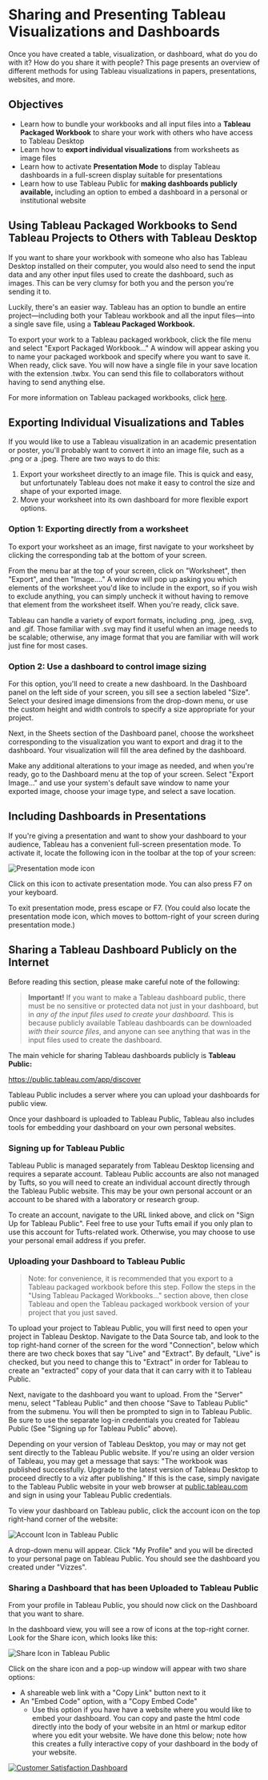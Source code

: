 # Sharing and Presenting Tableau Visualizations and Dashboards

Once you have created a table, visualization, or dashboard, what do you do with it? How do you share it with people? This page presents an overview of different methods for using Tableau visualizations in papers, presentations, websites, and more.

## Objectives

- Learn how to bundle your workbooks and all input files into a **Tableau Packaged Workbook** to share your work with others who have access to Tableau Desktop
- Learn how to **export individual visualizations** from worksheets as image files
- Learn how to activate **Presentation Mode** to display Tableau dashboards in a full-screen display suitable for presentations
- Learn how to use Tableau Public for **making dashboards publicly available,** including an option to embed a dashboard in a personal or institutional website


## Using Tableau Packaged Workbooks to Send Tableau Projects to Others with Tableau Desktop

If you want to share your workbook with someone who also has Tableau Desktop installed on their computer, you would also need to send the input data and any other input files used to create the dashboard, such as images. This can be very clumsy for both you and the person you're sending it to.

Luckily, there's an easier way. Tableau has an option to bundle an entire project—including both your Tableau workbook and all the input files—into a single save file, using a **Tableau Packaged Workbook.**

To export your work to a Tableau packaged workbook, click the file menu and select "Export Packaged Workbook..." A window will appear asking you to name your packaged workbook and specify where you want to save it. When ready, click save. You will now have a single file in your save location with the extension .twbx. You can send this file to collaborators without having to send anything else.

For more information on Tableau packaged workbooks, click [here](https://help.tableau.com/current/pro/desktop/en-us/save_savework_packagedworkbooks.htm).


## Exporting Individual Visualizations and Tables

If you would like to use a Tableau visualization in an academic presentation or poster, you'll probably want to convert it into an image file, such as a .png or a .jpeg. There are two ways to do this: 
1. Export your worksheet directly to an image file. This is quick and easy, but unfortunately Tableau does not make it easy to control the size and shape of your exported image. 
2. Move your worksheet into its own dashboard for more flexible export options. 

### Option 1: Exporting directly from a worksheet

To export your worksheet as an image, first navigate to your worksheet by clicking the corresponding tab at the bottom of your screen. 

From the menu bar at the top of your screen, click on "Worksheet", then  "Export", and then "Image...." A window will pop up asking you which elements of the worksheet you'd like to include in the export, so if you wish to exclude anything, you can simply uncheck it without having to remove that element from the worksheet itself. When you're ready, click save.

Tableau can handle a variety of export formats, including .png, .jpeg, .svg, and .gif. Those familiar with .svg may find it useful when an image needs to be scalable; otherwise, any image format that you are familiar with will work just fine for most cases.

### Option 2: Use a dashboard to control image sizing

For this option, you'll need to create a new dashboard. In the Dashboard panel on the left side of your screen, you sill see a section labeled "Size". Select your desired image dimensions from the drop-down menu, or use the custom height and width controls to specify a size appropriate for your project. 

Next, in the Sheets section of the Dashboard panel, choose the worksheet corresponding to the visualization you want to export and drag it to the dashboard. Your visualization will fill the area defined by the dashboard. 

Make any additional alterations to your image as needed, and when you're ready, go to the Dashboard menu at the top of your screen. Select "Export Image..." and use your system's default save window to name your exported image, choose your image type, and select a save location. 

## Including Dashboards in Presentations

If you're giving a presentation and want to show your dashboard to your audience, Tableau has a convenient full-screen presentation mode. To activate it, locate the following icon in the toolbar at the top of your screen:

<img src="https://tufts.box.com/shared/static/vp1c7iumkbjzno0qwbf3ji3jhdzykqki.png" alt="Presentation mode icon">

Click on this icon to activate presentation mode. You can also press F7 on your keyboard. 

To exit presentation mode, press escape or F7. (You could also locate the presentation mode icon, which moves to bottom-right of your screen during presentation mode.)

## Sharing a Tableau Dashboard Publicly on the Internet

Before reading this section, please make careful note of the following:

> **Important!** If you want to make a Tableau dashboard public, there must be no sensitive or protected data not just in your dashboard, but in *any of the input files used to create your dashboard.* This is because publicly available Tableau dashboards can be downloaded *with their source files*, and anyone can see anything that was in the input files used to create the dashboard. 

The main vehicle for sharing Tableau dashboards publicly is **Tableau Public:** 

https://public.tableau.com/app/discover

Tableau Public includes a server where you can upload your dashboards for public view. 

Once your dashboard is uploaded to Tableau Public, Tableau also includes tools for embedding your dashboard on your own personal websites. 


### Signing up for Tableau Public

Tableau Public is managed separately from Tableau Desktop licensing and requires a separate account. Tableau Public accounts are also not managed by Tufts, so you will need to create an individual account directly through the Tableau Public website. This may be your own personal account or an account to be shared with a laboratory or research group.

To create an account, navigate to the URL linked above, and click on "Sign Up for Tableau Public". Feel free to use your Tufts email if you only plan to use this account for Tufts-related work. Otherwise, you may choose to use your personal email address if you prefer. 

### Uploading your Dashboard to Tableau Public

> Note: for convenience, it is recommended that you export to a Tableau packaged workbook before this step. Follow the steps in the "Using Tableau Packaged Workbooks..." section above, then close Tableau and open the Tableau packaged workbook version of your project that you just saved. 

To upload your project to Tableau Public, you will first need to open your project in Tableau Desktop. Navigate to the Data Source tab, and look to the top right-hand corner of the screen for the word "Connection", below which there are two check boxes that say "Live" and "Extract". By default, "Live" is checked, but you need to change this to "Extract" in order for Tableau to create an "extracted" copy of your data that it can carry with it to Tableau Public.  

Next, navigate to the dashboard you want to upload. From the "Server" menu, select "Tableau Public" and then choose "Save to Tableau Public" from the submenu. You will then be prompted to sign in to Tableau Public. Be sure to use the separate log-in credentials you created for Tableau Public (See "Signing up for Tableau Public" above). 

Depending on your version of Tableau Desktop, you may or may not get sent directly to the Tableau Public website. If you're using an older version of Tableau, you may get a message that says: "The workbook was published successfully. Upgrade to the latest version of Tableau Desktop to proceed directly to a viz after publishing." If this is the case, simply navigate to the Tableau Public website in your web browser at [public.tableau.com](public.tableau.com) and sign in using your Tableau Public credentials.

To view your dashboard on Tableau public, click the account icon on the top right-hand corner of the website:

<img src="https://tufts.box.com/shared/static/zxzf7c8adxrlck1oq5sw2813ugdaxn1q.png" alt="Account Icon in Tableau Public">

A drop-down menu will appear. Click "My Profile" and you will be directed to your personal page on Tableau Public. You should see the dashboard you created under "Vizzes". 

### Sharing a Dashboard that has been Uploaded to Tableau Public

From your profile in Tableau Public, you should now click on the Dashboard that you want to share. 

In the dashboard view, you will see a row of icons at the top-right corner. Look for the Share icon, which looks like this:

<img src=https://tufts.box.com/shared/static/ilks2ewi5s81fen65frl53mk6ahsmlci.png, alt= "Share Icon in Tableau Public">

Click on the share icon and a pop-up window will appear with two share options:
- A shareable web link with a "Copy Link" button next to it
- An "Embed Code" option, with a "Copy Embed Code" 
    - Use this option if you have have a website where you would like to embed your dashboard. You can copy and paste the html code directly into the body of your website in an html or markup editor where you edit your website. We have done this below; note how this creates a fully interactive copy of your dashboard in the body of your website.

<div>
<div class='tableauPlaceholder' id='viz1747940314047' style='position: relative'><noscript><a href='#'><img alt='Customer Satisfaction Dashboard ' src='https:&#47;&#47;public.tableau.com&#47;static&#47;images&#47;Tu&#47;TuftsTableauTutorial-JumbosCroissants&#47;CustomerSatisfactionDashboard&#47;1_rss.png' style='border: none' /></a></noscript><object class='tableauViz'  style='display:none;'><param name='host_url' value='https%3A%2F%2Fpublic.tableau.com%2F' /> <param name='embed_code_version' value='3' /> <param name='site_root' value='' /><param name='name' value='TuftsTableauTutorial-JumbosCroissants&#47;CustomerSatisfactionDashboard' /><param name='tabs' value='no' /><param name='toolbar' value='yes' /><param name='static_image' value='https:&#47;&#47;public.tableau.com&#47;static&#47;images&#47;Tu&#47;TuftsTableauTutorial-JumbosCroissants&#47;CustomerSatisfactionDashboard&#47;1.png' /> <param name='animate_transition' value='yes' /><param name='display_static_image' value='yes' /><param name='display_spinner' value='yes' /><param name='display_overlay' value='yes' /><param name='display_count' value='yes' /><param name='language' value='en-US' /></object></div>                <script type='text/javascript'>                    var divElement = document.getElementById('viz1747940314047');                    var vizElement = divElement.getElementsByTagName('object')[0];                    if ( divElement.offsetWidth > 800 ) { vizElement.style.width='1000px';vizElement.style.height='827px';} else if ( divElement.offsetWidth > 500 ) { vizElement.style.width='1000px';vizElement.style.height='827px';} else { vizElement.style.width='100%';vizElement.style.height='927px';}                     var scriptElement = document.createElement('script');                    scriptElement.src = 'https://public.tableau.com/javascripts/api/viz_v1.js';                    vizElement.parentNode.insertBefore(scriptElement, vizElement);                </script>
</div>
